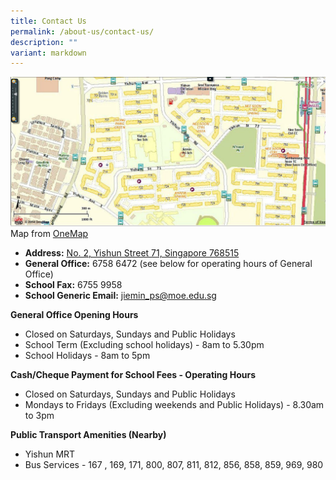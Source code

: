 ```yaml
---
title: Contact Us
permalink: /about-us/contact-us/
description: ""
variant: markdown
---
```

![](/images/Jiemin%20Primary%20School.jpeg)
Map from [OneMap](http://www.onemap.sg/)  
  

*   **Address:** [No. 2, Yishun Street 71, Singapore 768515](http://www.onemap.sg/?SearchVal=768515&LW:Y&wO5d:JaRqY_I,hfqcq_Y,JbfIc_Y,hfbhJ_J,a) 
*   **General Office:** 6758 6472 (see below for operating hours of General Office)
*   **School Fax:** 6755 9958
*   **School Generic Email:** [jiemin_ps@moe.edu.sg](mailto:jiemin_ps@moe.edu.sg)

  

**General Office Opening Hours**

* Closed on Saturdays, Sundays and Public Holidays
* School Term (Excluding school holidays) - 8am to 5.30pm
* School Holidays - 8am to 5pm

  

**Cash/Cheque Payment for School Fees - Operating Hours**

* Closed on Saturdays, Sundays and Public Holidays
* Mondays to Fridays (Excluding weekends and Public Holidays) - 8.30am to 3pm

  

**Public Transport Amenities (Nearby)**

*   Yishun MRT
*   Bus Services - 167 , 169, 171, 800, 807, 811, 812, 856, 858, 859, 969, 980